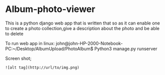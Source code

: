 # Album-photo-viewer
This is a python django web app that is written that so as it can enable one to create a photo collection,give a description about the photo and be able to delete


To run web app in linux:
   john@john-HP-2000-Notebook-PC:~/Desktop/AlbumUpload/PhotoAlbum$ Python3 manage.py runserver
   

Screen shot;
    
    
    ![alt tag](http://url/to/img.png)


